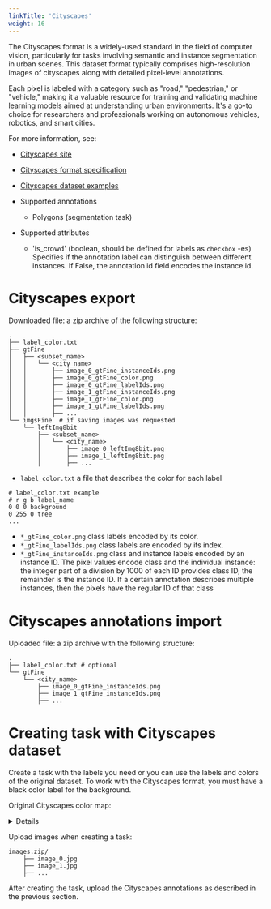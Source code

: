 ```yaml
---
linkTitle: 'Cityscapes'
weight: 16
---
```


The Cityscapes format is a widely-used standard in the field of computer vision,
particularly for tasks involving semantic and instance segmentation in urban scenes.
This dataset format typically comprises high-resolution images of
cityscapes along with detailed pixel-level annotations.

Each pixel is labeled with a category such as "road," "pedestrian," or "vehicle," making
it a valuable resource for training and validating machine learning
models aimed at understanding urban environments. It's a go-to choice
for researchers and professionals working on autonomous vehicles,
robotics, and smart cities.

For more information, see:

- [Cityscapes site](https://www.cityscapes-dataset.com/login/)
- [Cityscapes format specification](https://github.com/mcordts/cityscapesScripts#the-cityscapes-dataset)
- [Cityscapes dataset examples](https://github.com/cvat-ai/datumaro/tree/v0.3/tests/assets/cityscapes_dataset)

- Supported annotations

  - Polygons (segmentation task)

- Supported attributes
  - 'is_crowd' (boolean, should be defined for labels as `checkbox` -es)
    Specifies if the annotation label can distinguish between different instances.
    If False, the annotation id field encodes the instance id.

# Cityscapes export

Downloaded file: a zip archive of the following structure:

```
.
├── label_color.txt
├── gtFine
│   ├── <subset_name>
│   │   └── <city_name>
│   │       ├── image_0_gtFine_instanceIds.png
│   │       ├── image_0_gtFine_color.png
│   │       ├── image_0_gtFine_labelIds.png
│   │       ├── image_1_gtFine_instanceIds.png
│   │       ├── image_1_gtFine_color.png
│   │       ├── image_1_gtFine_labelIds.png
│   │       ├── ...
└── imgsFine  # if saving images was requested
    └── leftImg8bit
        ├── <subset_name>
        │   └── <city_name>
        │       ├── image_0_leftImg8bit.png
        │       ├── image_1_leftImg8bit.png
        │       ├── ...
```

- `label_color.txt` a file that describes the color for each label

```
# label_color.txt example
# r g b label_name
0 0 0 background
0 255 0 tree
...
```

- `*_gtFine_color.png` class labels encoded by its color.
- `*_gtFine_labelIds.png` class labels are encoded by its index.
- `*_gtFine_instanceIds.png` class and instance labels encoded
  by an instance ID. The pixel values encode class and the individual instance:
  the integer part of a division by 1000 of each ID provides class ID,
  the remainder is the instance ID. If a certain annotation describes multiple
  instances, then the pixels have the regular ID of that class

# Cityscapes annotations import

Uploaded file: a zip archive with the following structure:

```
.
├── label_color.txt # optional
└── gtFine
    └── <city_name>
        ├── image_0_gtFine_instanceIds.png
        ├── image_1_gtFine_instanceIds.png
        ├── ...
```

# Creating task with Cityscapes dataset

Create a task with the labels you need
or you can use the labels and colors of the original dataset.
To work with the Cityscapes format, you must have a black color label
for the background.

Original Cityscapes color map:

<details>

```JSON
[
    {"name": "unlabeled", "color": "#000000", "attributes": []},
    {"name": "egovehicle", "color": "#000000", "attributes": []},
    {"name": "rectificationborder", "color": "#000000", "attributes": []},
    {"name": "outofroi", "color": "#000000", "attributes": []},
    {"name": "static", "color": "#000000", "attributes": []},
    {"name": "dynamic", "color": "#6f4a00", "attributes": []},
    {"name": "ground", "color": "#510051", "attributes": []},
    {"name": "road", "color": "#804080", "attributes": []},
    {"name": "sidewalk", "color": "#f423e8", "attributes": []},
    {"name": "parking", "color": "#faaaa0", "attributes": []},
    {"name": "railtrack", "color": "#e6968c", "attributes": []},
    {"name": "building", "color": "#464646", "attributes": []},
    {"name": "wall", "color": "#66669c", "attributes": []},
    {"name": "fence", "color": "#be9999", "attributes": []},
    {"name": "guardrail", "color": "#b4a5b4", "attributes": []},
    {"name": "bridge", "color": "#966464", "attributes": []},
    {"name": "tunnel", "color": "#96785a", "attributes": []},
    {"name": "pole", "color": "#999999", "attributes": []},
    {"name": "polegroup", "color": "#999999", "attributes": []},
    {"name": "trafficlight", "color": "#faaa1e", "attributes": []},
    {"name": "trafficsign", "color": "#dcdc00", "attributes": []},
    {"name": "vegetation", "color": "#6b8e23", "attributes": []},
    {"name": "terrain", "color": "#98fb98", "attributes": []},
    {"name": "sky", "color": "#4682b4", "attributes": []},
    {"name": "person", "color": "#dc143c", "attributes": []},
    {"name": "rider", "color": "#ff0000", "attributes": []},
    {"name": "car", "color": "#00008e", "attributes": []},
    {"name": "truck", "color": "#000046", "attributes": []},
    {"name": "bus", "color": "#003c64", "attributes": []},
    {"name": "caravan", "color": "#00005a", "attributes": []},
    {"name": "trailer", "color": "#00006e", "attributes": []},
    {"name": "train", "color": "#005064", "attributes": []},
    {"name": "motorcycle", "color": "#0000e6", "attributes": []},
    {"name": "bicycle", "color": "#770b20", "attributes": []},
    {"name": "licenseplate", "color": "#00000e", "attributes": []}
]

```

</details>

Upload images when creating a task:

```
images.zip/
    ├── image_0.jpg
    ├── image_1.jpg
    ├── ...

```

After creating the task, upload the Cityscapes annotations as described
in the previous section.
